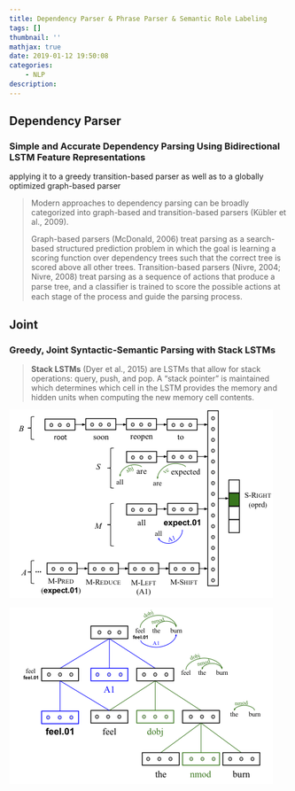 ```yaml
---
title: Dependency Parser & Phrase Parser & Semantic Role Labeling
tags: []
thumbnail: ''
mathjax: true
date: 2019-01-12 19:50:08
categories:
	- NLP
description:
---
```


## Dependency Parser

### Simple and Accurate Dependency Parsing Using Bidirectional LSTM Feature Representations

applying it to a greedy transition-based parser as well as to a globally optimized graph-based parser

> Modern approaches to dependency parsing can be broadly categorized into graph-based and transition-based parsers (Kübler et al., 2009).
>
> Graph-based parsers (McDonald, 2006) treat parsing as a search-based structured prediction problem in which the goal is learning a scoring function over dependency trees such that the correct tree is scored above all other trees. Transition-based parsers (Nivre, 2004; Nivre, 2008) treat parsing as a sequence of actions that produce a parse tree, and a classiﬁer is trained to score the possible actions at each stage of the process and guide the parsing process.

## Joint

### Greedy, Joint Syntactic-Semantic Parsing with Stack LSTMs

> **Stack LSTMs** (Dyer et al., 2015) are LSTMs that allow for stack operations: query, push, and pop. A “stack pointer” is maintained which determines which cell in the LSTM provides the memory and hidden units when computing the new memory cell contents. 

![](https://raw.githubusercontent.com/xmzzyo/img/master/20190112230510.png)



![](https://raw.githubusercontent.com/xmzzyo/img/master/20190112230653.png)

